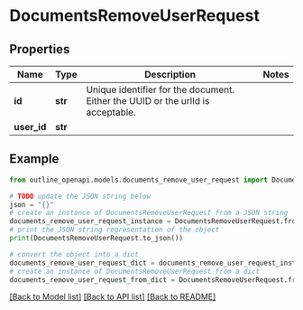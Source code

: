 # DocumentsRemoveUserRequest


## Properties

Name | Type | Description | Notes
------------ | ------------- | ------------- | -------------
**id** | **str** | Unique identifier for the document. Either the UUID or the urlId is acceptable. | 
**user_id** | **str** |  | 

## Example

```python
from outline_openapi.models.documents_remove_user_request import DocumentsRemoveUserRequest

# TODO update the JSON string below
json = "{}"
# create an instance of DocumentsRemoveUserRequest from a JSON string
documents_remove_user_request_instance = DocumentsRemoveUserRequest.from_json(json)
# print the JSON string representation of the object
print(DocumentsRemoveUserRequest.to_json())

# convert the object into a dict
documents_remove_user_request_dict = documents_remove_user_request_instance.to_dict()
# create an instance of DocumentsRemoveUserRequest from a dict
documents_remove_user_request_from_dict = DocumentsRemoveUserRequest.from_dict(documents_remove_user_request_dict)
```
[[Back to Model list]](../README.md#documentation-for-models) [[Back to API list]](../README.md#documentation-for-api-endpoints) [[Back to README]](../README.md)


